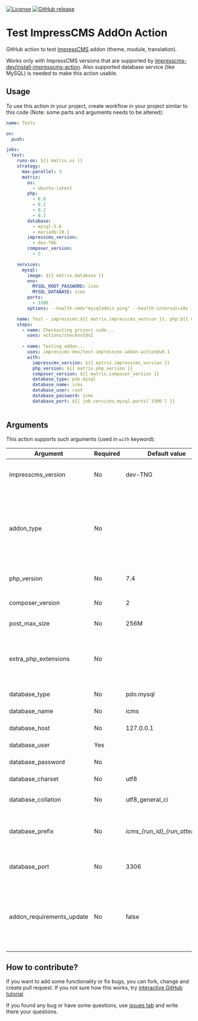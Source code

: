 [![License](https://img.shields.io/github/license/impresscms-dev/test-impresscms-addon-action.svg)](LICENSE)
[![GitHub release](https://img.shields.io/github/release/impresscms-dev/test-impresscms-addon-action.svg)](https://github.com/impresscms-dev/test-impresscms-addon-action/releases)

# Test ImpressCMS AddOn Action

GitHub action to test [ImpressCMS](https://github.com/ImpressCMS/impresscms) addon (theme, module, translation).

Works only with ImpressCMS versions that are supported by [impresscms-dev/install-impresscms-action](https://github.com/marketplace/actions/install-impresscms).  Also supported database service (like MySQL) is needed to make this action usable.

## Usage

To use this action in your project, create workflow in your project similar to this code (Note: some parts and arguments
needs to be altered):

```yaml
name: Tests

on:
  push:

jobs:
  test:
    runs-on: ${{ matrix.os }}    
    strategy:
      max-parallel: 3
      matrix:
        os:
          - ubuntu-latest
        php:
          - 8.0
          - 8.1
          - 8.2
          - 8.3
        database:
          - mysql:5.6
          - mariadb:10.1
        impresscms_version:
          - dev-TNG
        composer_version:
          - 2

    services:
      mysql:
        image: ${{ matrix.database }}
        env:
          MYSQL_ROOT_PASSWORD: icms
          MYSQL_DATABASE: icms
        ports:
          - 3306
        options: --health-cmd="mysqladmin ping" --health-interval=10s --health-timeout=5s --health-retries=3

    name: Test - impresscms:${{ matrix.impresscms_version }}; php:${{ matrix.php }}; ${{ matrix.database }}; ${{ matrix.os }}; composer:${{ matrix.composer_version }};
    steps:
      - name: Checkouting project code...
        uses: actions/checkout@v2
          
      - name: Testing addon...
        uses: impresscms-dev/test-impresscms-addon-action@v0.1
        with:
          impresscms_version: ${{ matrix.impresscms_version }}
          php_version: ${{ matrix.php_version }}
          composer_version: ${{ matrix.composer_version }}
          database_type: pdo.mysql
          database_name: icms
          database_user: root
          database_password: icms
          database_port: ${{ job.services.mysql.ports['3306'] }}
          
```

## Arguments

This action supports such arguments (used in `with` keyword):

| Argument | Required | Default value                  | Description                                                                                     |
|----------|----------|--------------------------------|-------------------------------------------------------------------------------------------------|
| impresscms_version  | No       | dev-TNG             | ImpressCMS version tag to test addon with                                                       |
| addon_type  | No       |                                | If not specified, add on type will be autodetected. Possible values: module, theme, translation |
| php_version  | No       | 7.4                            | PHP version to use for tests                                                                    |
| composer_version  | No       | 2                              | Composer version to use for tests                                                               |
| post_max_size  | No       | 256M                              | Max POST size                                                                                   |
| extra_php_extensions  | No       |                               | If needed here can be listed some extra php extensions separated by comma                       |
| database_type | No       | pdo.mysql                      | Database type                                                                                   |
| database_name | No       | icms                           | Database name                                                                                   |
| database_host | No       | 127.0.0.1                      | Database host                                                                                   |
| database_user | Yes      |                                | Database user                                                                                   |
| database_password | No       |                                | Database password                                                                               |
| database_charset | No       | utf8                           | Charset used for database                                                                       |
| database_collation | No       | utf8_general_ci                | Collation used for database                                                                     |
| database_prefix | No       | *icms_{run_id}_{run_attemnpt}* | Prefix for each ImpressCMS database table                                                       |
| database_port | No       | 3306                           | Port that is used for database connection                                                       |
| addon_requirements_update | No | false | Set this to true to allow addon required other packages to be autoupdated on install |

## How to contribute?

If you want to add some functionality or fix bugs, you can fork, change and create pull request. If you not sure how
this works, try [interactive GitHub tutorial](https://skills.github.com).

If you found any bug or have some questions,
use [issues tab](https://github.com/impresscms-dev/test-impresscms-addon-action/issues) and write there your questions.
